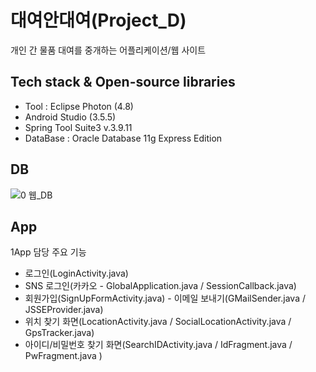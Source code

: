 # 대여안대여(Project_D)
개인 간 물품 대여를 중개하는 어플리케이션/웹 사이트


## Tech stack & Open-source libraries
* Tool : Eclipse Photon (4.8)
* Android Studio (3.5.5)
* Spring Tool Suite3 v.3.9.11
* DataBase : Oracle Database 11g Express Edition

## DB
![0 웹_DB](https://user-images.githubusercontent.com/78471888/106755655-b3465280-6671-11eb-97f5-5f1139c623ee.png)

## App

1App 담당 주요 기능
* 로그인(LoginActivity.java)
* SNS 로그인(카카오 - GlobalApplication.java / SessionCallback.java)
* 회원가입(SignUpFormActivity.java) - 이메일 보내기(GMailSender.java / JSSEProvider.java)
* 위치 찾기 화면(LocationActivity.java / SocialLocationActivity.java / GpsTracker.java) 
* 아이디/비밀번호 찾기 화면(SearchIDActivity.java / IdFragment.java / PwFragment.java )






